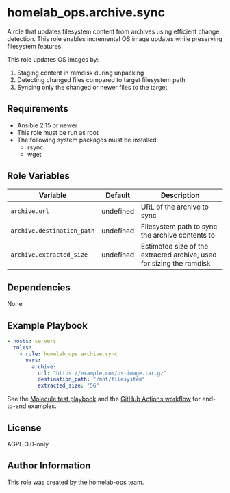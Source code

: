 homelab_ops.archive.sync
========================

A role that updates filesystem content from archives using efficient change detection. This role enables incremental OS image updates while preserving filesystem features.

This role updates OS images by:

1. Staging content in ramdisk during unpacking
2. Detecting changed files compared to target filesystem path
3. Syncing only the changed or newer files to the target

Requirements
------------

- Ansible 2.15 or newer
- This role must be run as root
- The following system packages must be installed:
  - rsync
  - wget

Role Variables
--------------

| Variable | Default | Description |
| --- | --- | --- |
| `archive.url` | undefined | URL of the archive to sync |
| `archive.destination_path` | undefined | Filesystem path to sync the archive contents to |
| `archive.extracted_size` | undefined | Estimated size of the extracted archive, used for sizing the ramdisk |

Dependencies
------------

None

Example Playbook
----------------

```yaml
- hosts: servers
  roles:
    - role: homelab_ops.archive.sync
      vars:
        archive:
          url: "https://example.com/os-image.tar.gz"
          destination_path: "/mnt/filesystem"
          extracted_size: "5G"
```

See the [Molecule test playbook](../../molecule/sync/converge.yml) and the [GitHub Actions workflow](../../../.github/workflows/test-archive.yaml) for end-to-end examples.

License
-------

AGPL-3.0-only

Author Information
------------------

This role was created by the homelab-ops team.
